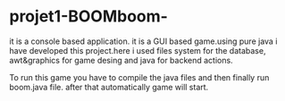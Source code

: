 # projet1-BOOMboom-
it is a console based application. it is a GUI based game.using pure java i have developed this project.here i used files system for the database, awt&graphics for game desing and java for backend actions.

To run this game you have to compile the java files and then finally run boom.java file. after that automatically game will start.
